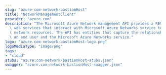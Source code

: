 ```yaml
---
slug: "azure-com-network-bastionHost"
title: "NetworkManagementClient"
provider: "azure.com"
description: "The Microsoft Azure Network management API provides a RESTful set of\
  \ web services that interact with Microsoft Azure Networks service to manage your\
  \ network resources. The API has entities that capture the relationship between\
  \ an end user and the Microsoft Azure Networks service."
logo: "azure.com-network-bastionHost-logo.png"
logoMediaType: "image/png"
tags:
- "cloud"
stubs: "azure.com-network-bastionHost-stubs.json"
swagger: "azure.com-network-bastionHost-swagger.json"
---
```


